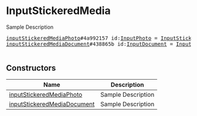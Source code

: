 # InputStickeredMedia

Sample Description

<pre>
<a href="../constructor/inputStickeredMediaPhoto.md">inputStickeredMediaPhoto</a>#4a992157 id:<a href="../type/InputPhoto.md">InputPhoto</a> = <a href="../type/InputStickeredMedia.md">InputStickeredMedia</a>;
<a href="../constructor/inputStickeredMediaDocument.md">inputStickeredMediaDocument</a>#438865b id:<a href="../type/InputDocument.md">InputDocument</a> = <a href="../type/InputStickeredMedia.md">InputStickeredMedia</a>;

</pre>

## Constructors

| Name | Description |
|------|-------------|
| [inputStickeredMediaPhoto](../constructor/inputStickeredMediaPhoto.md) | Sample Description |
| [inputStickeredMediaDocument](../constructor/inputStickeredMediaDocument.md) | Sample Description |

